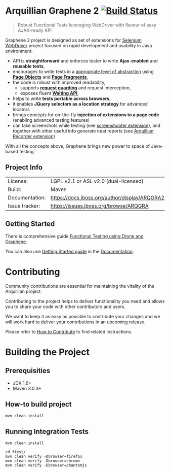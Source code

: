 Arquillian Graphene 2 [![Build Status](https://travis-ci.org/arquillian/arquillian-graphene.svg?branch=master)](https://travis-ci.org/arquillian/arquillian-graphene)
=====================

> Robust Functional Tests leveraging WebDriver with flavour of sexy AJAX-ready API


Graphene 2 project is designed as set of extensions for [Selenium WebDriver](http://docs.seleniumhq.org/) project focused on rapid development and usability in Java environment.

* API is **straightforward** and enforces tester to write **Ajax-enabled** and **reusable tests**,
* encourages to write tests in a [appropriate level of abstraction](https://docs.jboss.org/author/display/ARQGRA2/Page+Abstractions) using [**Page Objects**](https://docs.jboss.org/author/display/ARQGRA2/Page+Objects) and [**Page Fragments**](https://docs.jboss.org/author/display/ARQGRA2/Page+Fragments),
* the code is robust with improved readability,
  * supports [**request guarding**](https://docs.jboss.org/author/display/ARQGRA2/Request+Guards) and request interception,
  * exposes fluent [**Waiting API**](https://docs.jboss.org/author/display/ARQGRA2/Graphene+Utility+Class#GrapheneUtilityClass-Waitings),
* helps to write **tests portable across browsers**,
* it enables **JQuery selectors as a location strategy** for advanced locators
* brings concepts for on-the-fly **injection of extensions to a page code** (enabling advanced testing features)
* can take screenshots while testing (see [screenshooter extension](https://github.com/arquillian/arquillian-graphene/blob/master/extension/screenshooter)), and together with other useful info generate neat reports (see [Arquillian Recorder extension](https://github.com/arquillian/arquillian-recorder))

With all the concepts above, Graphene brings new power to space of Java-based testing.

Project Info
------------

<table>
    <tr>
        <td>License:</td>
        <td>LGPL v2.1 or ASL v2.0 (dual-licensed)</td>
    </tr>
    <tr>
        <td>Build:</td>
        <td>Maven</td>
    </tr>
    <tr>
        <td>Documentation:</td>
        <td><a href="https://docs.jboss.org/author/display/ARQGRA2">https://docs.jboss.org/author/display/ARQGRA2</a></td>
    </tr>
    <tr>
        <td>Issue tracker:</td>
        <td><a href="https://issues.jboss.org/browse/ARQGRA">https://issues.jboss.org/browse/ARQGRA</a></td>
    </tr>
</table>


Getting Started
---------------

There is comprehensive guide [Functional Testing using Drone and Graphene](http://arquillian.org/guides/functional_testing_using_graphene/).

You can also use [Getting Started guide](https://docs.jboss.org/author/display/ARQGRA2/Getting+Started) in the [Documentation](https://docs.jboss.org/author/display/ARQGRA2/Home).


Contributing
============

Community contributions are essential for maintaining the vitality of the Arquillian project.

Contributing to the project helps to deliver functionality you need and allows you to share your code with other contributors and users.

We want to keep it as easy as possible to contribute your changes and we will work hard to deliver your contributions in an upcoming release.

Please refer to [How to Contribute](https://github.com/arquillian/arquillian-graphene/blob/master/CONTRIBUTING.md) to find related instructions.


Building the Project
====================

Prerequisities
--------------

* JDK 1.6+
* Maven 3.0.3+


How-to build project
--------------------

    mvn clean install

Running Integration Tests
-------------------------
    
    mvn clean install
    
    cd ftest/
    mvn clean verify -Dbrowser=firefox
    mvn clean verify -Dbrowser=chrome
    mvn clean verify -Dbrowser=phantomjs

